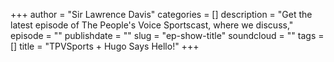 +++
author = "Sir Lawrence Davis"
categories = []
description = "Get the latest episode of The People's Voice Sportscast, where we discuss,"
episode = ""
publishdate = ""
slug = "ep-show-title"
soundcloud = ""
tags = []
title = "TPVSports + Hugo Says Hello!"
+++